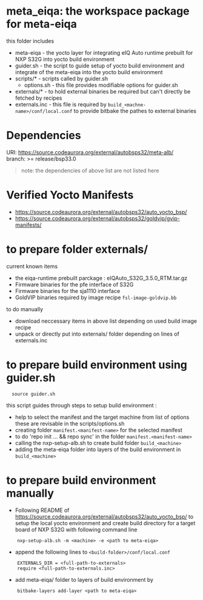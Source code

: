 meta_eiqa: the workspace package for meta-eiqa
===============================================

this folder includes 
  - meta-eiqa - the yocto layer for integrating eIQ Auto runtime prebuilt for NXP S32G into yocto build environment
  - guider.sh - the script to guide setup of yocto build environment and integrate of the meta-eiqa into the yocto build environment 
  - scripts/* - scripts called by guider.sh
    - options.sh - this file provides modifiable options for guider.sh
  - externals/* - to hold external binaries be required but can't directly be fetched by recipes
  - externals.inc - this file is required by `build_<machne-name>/conf/local.conf` to provide bitbake the pathes to external binaries  

Dependencies
==============

  URI: https://source.codeaurora.org/external/autobsps32/meta-alb/  
  branch: >= release/bsp33.0

  >note: the dependencies of above list are not listed here

Verified Yocto Manifests
==========================

  - https://source.codeaurora.org/external/autobsps32/auto_yocto_bsp/
  - https://source.codeaurora.org/external/autobsps32/goldvip/gvip-manifests/

to prepare folder externals/
==============================

  current known items  
  - the eiqa-runtime prebuilt parckage : eIQAuto_S32G_3.5.0_RTM.tar.gz 
  - Firmware binaries for the pfe interface of S32G
  - Firmware binaries for the sja1110 interface
  - GoldVIP binaries required by image recipe `fsl-image-goldvip.bb`

  to do manually
  - download neccessary items in above list depending on used build image recipe
  - unpack or directly put into externals/ folder depending on lines of externals.inc

to prepare build environment using guider.sh
=============================================
```
  source guider.sh
```
  this script guides through steps to setup build environment :  
  - help to select the manifest and the target machine from list of options these are revisable in the scripts/options.sh
  - creating folder `manifest.<manifest-name>` for the selected manifest 
  - to do 'repo init ... && repo sync' in the folder `manifest.<manifest-name>`
  - calling the nxp-setup-alb.sh to create build folder `build_<machine>`
  - adding the meta-eiqa folder into layers of the build environment in `build_<machine>`

to prepare build environment manually
=============================================

  - Following README of https://source.codeaurora.org/external/autobsps32/auto_yocto_bsp/ to
  setup the local yocto environment and create build directory for a target board of NXP S32G
  with following command line   
```
    nxp-setup-alb.sh -m <machine> -e <path to meta-eiqa>
```
  - append the following lines to `<build-folder>/conf/local.conf`  
```
    EXTERNALS_DIR = <full-path-to-externals>
    require <full-path-to-externals.inc>
```
  - add meta-eiqa/ folder to layers of build environment by
```
    bitbake-layers add-layer <path to meta-eiqa>
```  
